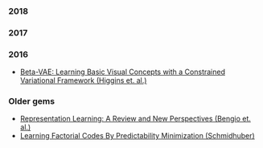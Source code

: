 ### 2018 



### 2017

### 2016

* [Beta-VAE: Learning Basic Visual Concepts with a Constrained Variational Framework (Higgins et. al.)](https://openreview.net/forum?id=Sy2fzU9gl)

### Older gems

* [Representation Learning: A Review and New Perspectives (Bengio et. al.)](https://arxiv.org/abs/1206.5538?context=cs)
* [Learning Factorial Codes By Predictability Minimization (Schmidhuber)](https://www.mitpressjournals.org/doi/pdf/10.1162/neco.1992.4.6.863)
